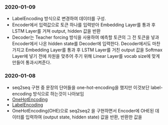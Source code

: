 ### 2020-01-09
- LabelEncoding 방식으로 변경하여 데이터를 구성.
- Encoder에서 입력값으로 토큰 하나를 입력받아 Embedding Layer를 통과 후 LSTM Layer를 거쳐 output, hidden 값을 반환
- Decoder는  Teacher forcing 방식을 사용하여 예측할 토큰의 그 전 토큰을 넣과 Encoder에서 나온 hidden state를 Decoder에 입력한다. Decoder에서도 마찬가지고 Embedding Layer를 통과 후 LSTM Layer를 거친 output 값을 Softmax Layer에 넣기 전에 차원을 맞추어 주기 위해 Linear Layer를 vocab size에 맞게 만들어 통과시켜준다. 

### 2020-01-08
- seq2seq 구현 중 문장의 단어들을 one-hot-encoding을 했지만 이것보단 label-encoding 방식으로 하는것이 나아보임
- [OneHotEncoding](https://wikidocs.net/22647)
- [LabelEncoding](https://pinkwink.kr/1247)
- OneHotEncoding(OHE)으로 seq2seq2 을 구현하면서 Encoder에 OHE된 데이터를 입력하여 (output state, hidden state) 값을 반환, 반환한 값을